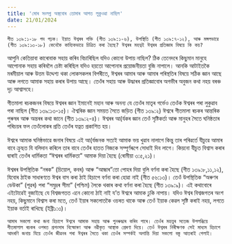 ```yaml
---
title: 'মোৰ সংলগ্ন অস্থবোৰ তোমাৰ আগত লুকুওৱা নাছিল'
date: 21/01/2024
---
```


`গীত ১৩৯:১-১৮ পদ পঢ়ক। ইয়াত ঈশ্বৰৰ শক্তি (গীত ১৩৯:১-৬), উপস্থিতি (গীত ১৩৯:৭-১২), আৰু মঙ্গলভাৱে (গীত ১৩৯:১৩-১৮) কেনেকৈ কাব্যিকভাৱে চিত্ৰিত কৰা হৈছে? ঈশ্বৰৰ মহত্বই ঈশ্বৰৰ প্ৰতিজ্ঞাৰ বিষয়ে কি কয়?`

আপুনি কেতিয়াবা কাৰোবাক সহায় কৰিব বিচাৰিছিল যদিও কোনো উপায় নাছিল? ঠিক তেনেদৰে কিছুমান মানুহে আপোনাক সহায় কৰিবলৈ চেষ্টা কৰিছিল যদিও হয়তো আপোনাৰ প্ৰয়োজনীয়তা বুজি নাপালে। আনকি আটাইতকৈ মৰমীয়াল আৰু উত্তম উদ্দেশ্য থকা লোকসকলৰ বিপৰীতে, ঈশ্বৰৰ আমাৰ আৰু আমাৰ পৰিস্থতিৰ বিষয়ে সঠিক জ্ঞান আছে আৰু  লগতে আমাক সহায় কৰাৰ উপায় আছে। তেওঁৰ সহায় আৰু উদ্ধাৰৰ প্ৰতিজ্ঞাবোৰ অগভীৰ অবুজন কথা নহয় বৰঞ্চ দৃঢ় আশ্বাসহে।

গীতমালা ৰচকজনৰ বিষয়ে ঈশ্বৰৰ জ্ঞান ইমানেই মহান আৰু অনন্য যে তেওঁৰ মাতৃৰ গৰ্ভেও তেওঁক ঈশ্বৰৰ পৰা লুকুৱাব পৰা নাছিল (গীত ১৩৯:১৩-১৫)। ঐশ্বৰিক জ্ঞান সময়ত সৈতে জড়িত (গীত ১৩৯:২) ঈশ্বৰে গীতমালা ৰচকৰ আন্তৰিক পুৰুষৰ আৰু অন্তৰৰ কথা জানে (গীত ১৩৯:২-৪)। ঈশ্বৰৰ আ(ৰ্যকৰ জ্ঞান তেওঁ সৃষ্টিকৰ্তা আৰু মানুহৰ সৈতে ঘনিষ্ঠতাৰ পৰিচয়ৰ ফল তেওঁলোকৰ প্ৰতি তেওঁৰ যত্নত প্ৰকাশিত হয়।

ঈশ্বৰে আমাক ঘনিষ্ঠভাৱে জনাৰ বিষয়ে এই আ(ৰ্যজনক সত্যই আমাক ভয় খুৱাব নালাগে কিন্তু তাৰ পৰিৱৰ্তে যীচুৱে আমাৰ বাবে ক্ৰুছত যি বলিদান কৰিলে তাৰ বাবে তেওঁৰ হাতত নিজকে সম্পূৰ্ণৰূপে সোধাই দিব লাগে। কিয়নো যীচুত বিশ্বাস কৰাৰ দ্বাৰাই তেওঁৰ ধাৰ্মিকতা “ঈশ্বৰৰ ধাৰ্মিকতা” আমাক দিয়া হৈছে (ৰোমীয়া ৩:৫,২১)।

ঈশ্বৰৰ উপস্থিতিক “নৰক” (চিয়োল, কবৰ) আৰু “আন্ধাৰ”তো পোহৰ দিয়া বুলি বৰ্ণনা কৰা হৈছে  (গীত ১৩৯:৮,১১,১২), যিবোৰ ঠাইক সাধাৰণতে ঈশ্বৰ বাস কৰা ঠাই হিচাপে বৰ্ণনা কৰা হোৱা নাই  (গীত ৫৬:১৩)। তেওঁ উপস্থিতিক “অৰুণৰ ডেউকা” (পূৱৰ) পৰা “সমুদ্ৰৰ সীমা” (পশ্চিম) লৈকে থকাৰ কথা বৰ্ণনা কৰা হৈছে  (গীত ১৩৯:৯)। এই কথাবোৰে এইটোৱেই বুজাইছে যে বিশ্বজগতত এনে কোনো ঠাই নাই য’ত ঈশ্বৰে আমাক ঢুকি নাপায়। যদিও ঈশ্বৰ বিশ্বজগতৰ অংশ নহয়, কিছুমানে বিশ্বাস কৰা মতে, তেওঁ ইয়াৰ সকলোতকৈ ওচৰত থাকে আৰু তেওঁ ইয়াক কেৱল সৃষ্টি কৰাই নহয়, লগতে ইয়াক বৰ্তাই ৰাখিছে (ইব্ৰী১:৩)।

`আমাৰ সকলো কথা জনা হিচাপে ঈশ্বৰে আমাক সহায় আৰু পুনৰুদ্ধাৰ কৰিব পাৰে। তেওঁৰ মহত্ত্বৰ সতেজ উপলব্ধিয়ে গীতমালাল ৰচকৰ ওপৰত প্ৰশংসাৰ বিস্ফোৰণ আৰু নৱীকৃত আস্থাক প্ৰেৰণা দিয়ে। তেওঁ ঈশ্বৰৰ নিৰীক্ষণক সেই মাধ্যম হিচাপে আদৰণি জনায় যিয়ে তেওঁৰ জীৱনৰ পৰা ঈশ্বৰৰ সৈতে থকা তেওঁৰ সম্পৰ্কই অশান্তি দিয়া সকলো বস্তু আতৰাই পেলাই।`